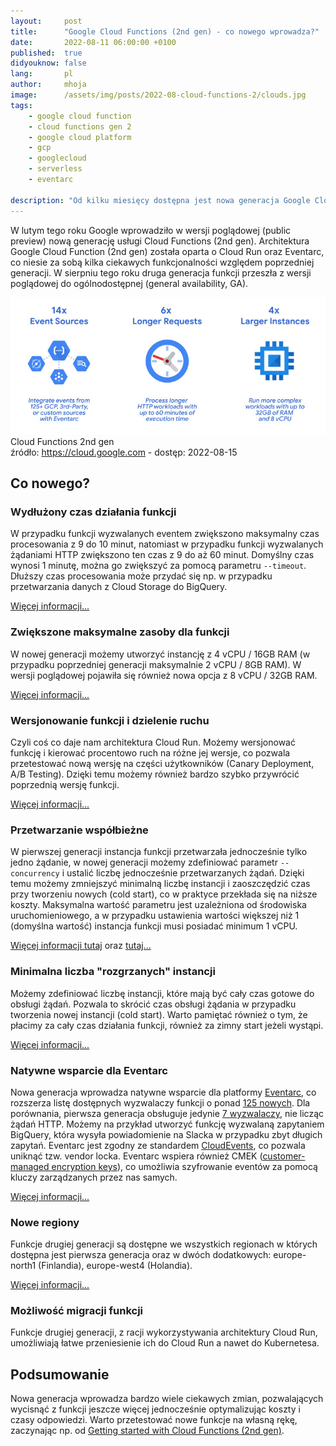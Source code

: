 ```yaml
---
layout:     post
title:      "Google Cloud Functions (2nd gen) - co nowego wprowadza?"
date:       2022-08-11 06:00:00 +0100
published:  true
didyouknow: false
lang:       pl
author:     mhoja
image:      /assets/img/posts/2022-08-cloud-functions-2/clouds.jpg
tags:
    - google cloud function
    - cloud functions gen 2
    - google cloud platform
    - gcp
    - googlecloud
    - serverless
    - eventarc

description: "Od kilku miesięcy dostępna jest nowa generacja Google Cloud Function (2nd gen), początkowo w wersji poglądowej (public preview) a dzisiaj również w wersji ogólnodostępnej (general availability). Jakie zmiany zostały wprowadzone względem poprzedniej generacji?"
---
```


W lutym tego roku Google wprowadziło w wersji poglądowej (public preview) nową generację usługi Cloud Functions (2nd gen). Architektura Google Cloud Function (2nd gen) została oparta o Cloud Run oraz Eventarc, co niesie za sobą kilka ciekawych funkcjonalności względem poprzedniej generacji. W sierpniu tego roku druga generacja funkcji przeszła z wersji poglądowej do ogólnodostępnej (general availability, GA).

![Cloud Functions 2nd gen](/assets/img/posts/2022-08-cloud-functions-2/cloud_function_2nd_gen_whats_new.jpg)
<span class="img-legend">Cloud Functions 2nd gen<br />źródło: <a href="https://cloud.google.com/blog/products/serverless/cloud-functions-2nd-generation-now-generally-available">https://cloud.google.com</a> - dostęp: 2022-08-15</span>

## Co nowego?

### Wydłużony czas działania funkcji

W przypadku funkcji wyzwalanych eventem zwiększono maksymalny czas procesowania z 9 do 10 minut, natomiast w przypadku funkcji wyzwalanych żądaniami HTTP zwiększono ten czas z 9 do aż 60 minut. Domyślny czas wynosi 1 minutę, można go zwiększyć za pomocą parametru `--timeout`. Dłuższy czas procesowania może przydać się np. w przypadku przetwarzania danych z Cloud Storage do BigQuery.

[Więcej informacji...](https://cloud.google.com/functions/docs/configuring/timeout)

### Zwiększone maksymalne zasoby dla funkcji

W nowej generacji możemy utworzyć instancję z 4 vCPU / 16GB RAM (w przypadku poprzedniej generacji maksymalnie 2 vCPU / 8GB RAM). W wersji poglądowej pojawiła się również nowa opcja z 8 vCPU / 32GB RAM.

[Więcej informacji...](https://cloud.google.com/functions/docs/configuring/memory)

### Wersjonowanie funkcji i dzielenie ruchu

Czyli coś co daje nam architektura Cloud Run. Możemy wersjonować funkcję i kierować procentowo ruch na różne jej wersje, co pozwala przetestować nową wersję na części użytkowników (Canary Deployment, A/B Testing). Dzięki temu możemy również bardzo szybko przywrócić poprzednią wersję funkcji.

[Więcej informacji...](https://cloud.google.com/functions/docs/configuring/traffic-splitting)

### Przetwarzanie współbieżne

W pierwszej generacji instancja funkcji przetwarzała jednocześnie tylko jedno żądanie, w nowej generacji możemy zdefiniować parametr `--concurrency` i ustalić liczbę jednocześnie przetwarzanych żądań. Dzięki temu możemy zmniejszyć minimalną liczbę instancji i zaoszczędzić czas przy tworzeniu nowych (cold start), co w praktyce przekłada się na niższe koszty. Maksymalna wartość parametru jest uzależniona od środowiska uruchomieniowego, a w przypadku ustawienia wartości większej niż 1 (domyślna wartość) instancja funkcji musi posiadać minimum 1 vCPU.

[Więcej informacji tutaj](https://cloud.google.com/functions/docs/configuring/concurrency) oraz [tutaj...](https://cloud.google.com/run/docs/about-concurrency)

### Minimalna liczba "rozgrzanych" instancji

Możemy zdefiniować liczbę instancji, które mają być cały czas gotowe do obsługi żądań. Pozwala to skrócić czas obsługi żądania w przypadku tworzenia nowej instancji (cold start). Warto pamiętać również o tym, że płacimy za cały czas działania funkcji, również za zimny start jeżeli wystąpi.

[Więcej informacji...](https://cloud.google.com/functions/docs/configuring/min-instances)

### Natywne wsparcie dla Eventarc

Nowa generacja wprowadza natywne wsparcie dla platformy [Eventarc](https://cloud.google.com/eventarc/docs/overview), co rozszerza listę dostępnych wyzwalaczy funkcji o ponad [125 nowych](https://cloud.google.com/eventarc/docs/reference/supported-events). Dla porównania, pierwsza generacja obsługuje jedynie [7 wyzwalaczy](https://cloud.google.com/functions/docs/calling#1st-gen-triggers), nie licząc żądań HTTP. Możemy na przykład utworzyć funkcję wyzwalaną zapytaniem BigQuery, która wysyła powiadomienie na Slacka w przypadku zbyt długich zapytań. Eventarc jest zgodny ze standardem [CloudEvents](https://cloud.google.com/eventarc/docs/cloudevents), co pozwala uniknąć tzw. vendor locka. Eventarc wspiera również CMEK ([customer-managed encryption keys](https://cloud.google.com/kms/docs/cmek)), co umożliwia szyfrowanie eventów za pomocą kluczy zarządzanych przez nas samych.

[Więcej informacji...](https://cloud.google.com/functions/docs/calling/eventarc)

### Nowe regiony

Funkcje drugiej generacji są dostępne we wszystkich regionach w których dostępna jest pierwsza generacja oraz w dwóch dodatkowych: europe-north1 (Finlandia), europe-west4 (Holandia).

[Więcej informacji...](https://cloud.google.com/functions/docs/locations)

### Możliwość migracji funkcji

Funkcje drugiej generacji, z racji wykorzystywania architektury Cloud Run, umożliwiają łatwe przeniesienie ich do Cloud Run a nawet do Kubernetesa.

## Podsumowanie

Nowa generacja wprowadza bardzo wiele ciekawych zmian, pozwalających wycisnąć z funkcji jeszcze więcej jednocześnie optymalizując koszty i czasy odpowiedzi. Warto przetestować nowe funkcje na własną rękę, zaczynając np. od [Getting started with Cloud Functions (2nd gen)](https://codelabs.developers.google.com/codelabs/cloud-starting-cloudfunctions-v2).
